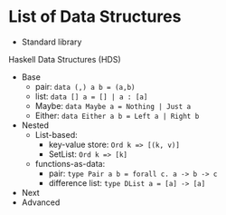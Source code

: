 # List of Data Structures

* Standard library

Haskell Data Structures (HDS)
* Base
  - pair: `data (,) a b = (a,b)`
  - list: `data [] a = [] | a : [a]`
  - Maybe: `data Maybe a = Nothing | Just a`
  - Either: `data Either a b = Left a | Right b`
* Nested
  * List-based:
    - key-value store: `Ord k => [(k, v)]`
    - SetList: `Ord k => [k]`
  * functions-as-data:
    - pair: `type Pair a b = forall c. a -> b -> c`
    - difference list: `type DList a = [a] -> [a]`
* Next
* Advanced
